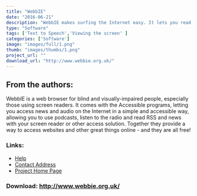 ```yaml
---
title: "WebbIE"
date: "2016-06-21"
description: "WebbIE makes surfing the Internet easy. It lets you read web pages as simple text, and navigate them with the arrow keys. You can easily fill in forms, hear a summary of page content and list the links, and copy and paste web page information to your own computer."
type: "Software"
tags: ['Text to Speech','Viewing the screen' ]
categories: ['Software']
image: "images/full/1.png"
thumb: "images/thumbs/1.png"
project_url: ""
download_url: "http://www.webbie.org.uk/"
---
```

From the authors:
-----------------

  
WebbIE is a web browser for blind and visually-impaired people, especially those using screen readers. It comes with the Accessible programs, letting you access news and audio on the Internet in a simple and accessible way, allowing you to use podcasts, listen to the radio and read RSS and news with your screen reader or other access solution. Together they provide a way to access websites and other great things online - and they are all free!

### Links:
- <a href="http://www.screenreader.co.uk/support/manuals/WebbIE%20Manual.rtf">Help</a>
- <a href="mailto:info@screenreader.co.uk">Contact Address</a>
- <a href="http://www.webbie.org.uk/">Project Home Page</a>

### Download: http://www.webbie.org.uk/ 